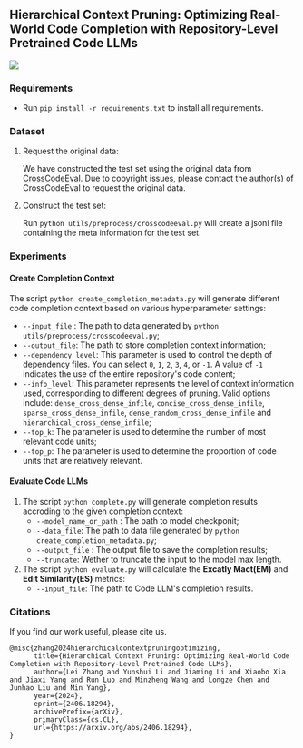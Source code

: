 ## Hierarchical Context Pruning: Optimizing Real-World Code Completion with Repository-Level Pretrained Code LLMs

<a href='https://arxiv.org/abs/2406.18294'><img src='https://img.shields.io/badge/Arxiv-Paper-red'></a>



### Requirements

- Run `pip install -r requirements.txt` to install all requirements.



### Dataset

1. Request the original data:

	We have constructed the test set using the original data from [CrossCodeEval](https://crosscodeeval.github.io). Due to copyright issues, please contact the [author(s)](https://robin-y-ding-columbia.github.io) of CrossCodeEval to request the original data.

2. Construct the test set:

	Run `python utils/preprocess/crosscodeeval.py` will create a jsonl file containing the meta information for the test set.



### Experiments

#### Create Completion Context

The script `python create_completion_metadata.py` will generate different code completion context based on various hyperparameter settings:
  - `--input_file` : The path to data generated by `python utils/preprocess/crosscodeeval.py`;
  - `--output_file`: The path to store completion context information;
  - `--dependency_level`: This parameter is used to control the depth of dependency files. You can select `0`, `1`, `2`, `3`, `4`, or `-1`. A value of `-1` indicates the use of the entire repository's code content;
  - `--info_level`: This parameter represents the level of context information used, corresponding to different degrees of pruning. Valid options include: `dense_cross_dense_infile`, `concise_cross_dense_infile`, `sparse_cross_dense_infile`, `dense_random_cross_dense_infile` and `hierarchical_cross_dense_infile`;
  - `--top_k`: The parameter is used to determine the number of most relevant code units;
  - `--top_p`: The parameter is used to determine the proportion of code units that are relatively relevant.



#### Evaluate Code LLMs

1. The script `python complete.py` will generate completion results accroding to the given completion context:
	- `--model_name_or_path` : The path to model checkponit;
	- `--data_file`: The path to data file generated by `python create_completion_metadata.py`;
	- `--output_file` : The output file to save the completion results;
	- `--truncate`: Wether to truncate the input to the model max length.
2. The script `python evaluate.py` will calculate the **Excatly Mact(EM)** and **Edit Similarity(ES)** metrics:
	- `--input_file`: The path to Code LLM's completion results.



### Citations

If you find our work useful, please cite us.

```
@misc{zhang2024hierarchicalcontextpruningoptimizing,
      title={Hierarchical Context Pruning: Optimizing Real-World Code Completion with Repository-Level Pretrained Code LLMs}, 
      author={Lei Zhang and Yunshui Li and Jiaming Li and Xiaobo Xia and Jiaxi Yang and Run Luo and Minzheng Wang and Longze Chen and Junhao Liu and Min Yang},
      year={2024},
      eprint={2406.18294},
      archivePrefix={arXiv},
      primaryClass={cs.CL},
      url={https://arxiv.org/abs/2406.18294}, 
}
```

